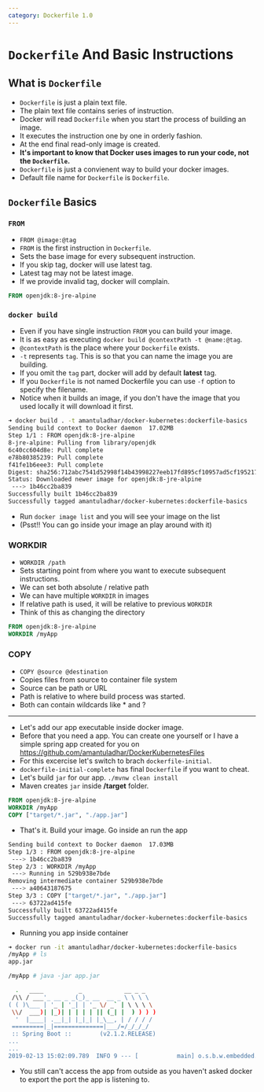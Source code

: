 ```yaml
---
category: Dockerfile 1.0 
---
```

# `Dockerfile` And Basic Instructions

## What is `Dockerfile`
* `Dockerfile` is just a plain text file.
* The plain text file contains series of instruction.
* Docker will read `Dockerfile` when you start the process of building an image.
* It executes the instruction one by one in orderly fashion.
* At the end final read-only image is created.
* **It's important to know that Docker uses images to run your code, not the `Dockerfile`.**
* `Dockerfile` is just a convienent way to build your docker images.
* Default file name for `Dockerfile` is `Dockerfile`.


## `Dockerfile` Basics

### `FROM`
* `FROM @image:@tag`
* `FROM` is the first instruction in `Dockerfile`.
* Sets the base image for every subsequent instruction.
* If you skip tag, docker will use latest tag.
* Latest tag may not be latest image.
* If we provide invalid tag, docker will complain.

```dockerfile
FROM openjdk:8-jre-alpine

```

### `docker build`
* Even if you have single instruction `FROM` you can build your image.
* It is as easy as executing `docker build @contextPath -t @name:@tag`.
* `@contextPath` is the place where your `Dockerfile` exists.
* `-t` represents `tag`. This is so that you can name the image you are building.
* If you omit the `tag` part, docker will add by default **latest** tag.
* If you `Dockerfile` is not named Dockerfile you can use `-f` option to specify the filename.
* Notice when it builds an image, if you don't have the image that you used locally it will download it first.

```bash
➜ docker build . -t amantuladhar/docker-kubernetes:dockerfile-basics
Sending build context to Docker daemon  17.02MB
Step 1/1 : FROM openjdk:8-jre-alpine
8-jre-alpine: Pulling from library/openjdk
6c40cc604d8e: Pull complete 
e78b80385239: Pull complete 
f41fe1b6eee3: Pull complete 
Digest: sha256:712abc7541d52998f14b43998227eeb17fd895cf10957ad5cf195217ab62153e
Status: Downloaded newer image for openjdk:8-jre-alpine
 ---> 1b46cc2ba839
Successfully built 1b46cc2ba839
Successfully tagged amantuladhar/docker-kubernetes:dockerfile-basics
```

* Run `docker image list` and you will see your image on the list
* (Psst!! You can go inside your image an play around with it)

### WORKDIR
* `WORKDIR /path`
* Sets starting point from where you want to execute subsequent instructions.
* We can set both absolute / relative path
* We can have multiple `WORKDIR` in images
* If relative path is used, it will be relative to previous `WORKDIR`
* Think of this as changing the directory

```dockerfile
FROM openjdk:8-jre-alpine
WORKDIR /myApp
```

### COPY
* `COPY @source @destination`
* Copies files from source to container file system
* Source can be path or URL
* Path is relative to where build process was started.
* Both can contain wildcards like * and ?

---
* Let's add our app executable inside docker image.
* Before that you need a app. You can create one yourself or I have a simple spring app created for you on https://github.com/amantuladhar/DockerKubernetesFiles
* For this excercise let's switch to brach  `dockerfile-initial`. 
* `dockerfile-initial-complete` has final `Dockerfile` if you want to cheat.
* Let's build `jar` for our app. `./mvnw clean install`
* Maven creates `jar` inside **/target** folder.

```dockerfile
FROM openjdk:8-jre-alpine
WORKDIR /myApp
COPY ["target/*.jar", "./app.jar"]
```

* That's it. Build your image. Go inside an run the app

```bash
Sending build context to Docker daemon  17.03MB
Step 1/3 : FROM openjdk:8-jre-alpine
 ---> 1b46cc2ba839
Step 2/3 : WORKDIR /myApp
 ---> Running in 529b938e7bde
Removing intermediate container 529b938e7bde
 ---> a40643187675
Step 3/3 : COPY ["target/*.jar", "./app.jar"]
 ---> 63722ad415fe
Successfully built 63722ad415fe
Successfully tagged amantuladhar/docker-kubernetes:dockerfile-basics

```
* Running you app inside container

```bash
➜ docker run -it amantuladhar/docker-kubernetes:dockerfile-basics   
/myApp # ls
app.jar

/myApp # java -jar app.jar 

  .   ____          _            __ _ _
 /\\ / ___'_ __ _ _(_)_ __  __ _ \ \ \ \
( ( )\___ | '_ | '_| | '_ \/ _` | \ \ \ \
 \\/  ___)| |_)| | | | | || (_| |  ) ) ) )
  '  |____| .__|_| |_|_| |_\__, | / / / /
 =========|_|==============|___/=/_/_/_/
 :: Spring Boot ::        (v2.1.2.RELEASE)
...
...
2019-02-13 15:02:09.789  INFO 9 --- [           main] o.s.b.w.embedded.tomcat.TomcatWebServer  : Tomcat started on port(s): 8080 (http) with context path ''

```

* You still can't access the app from outside as you haven't asked docker to export the port the app is listening to.



